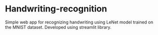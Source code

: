 # Handwriting-recognition
Simple web app for recognizing handwriting using LeNet model trained on the MNIST dataset. Developed using streamlit library.
